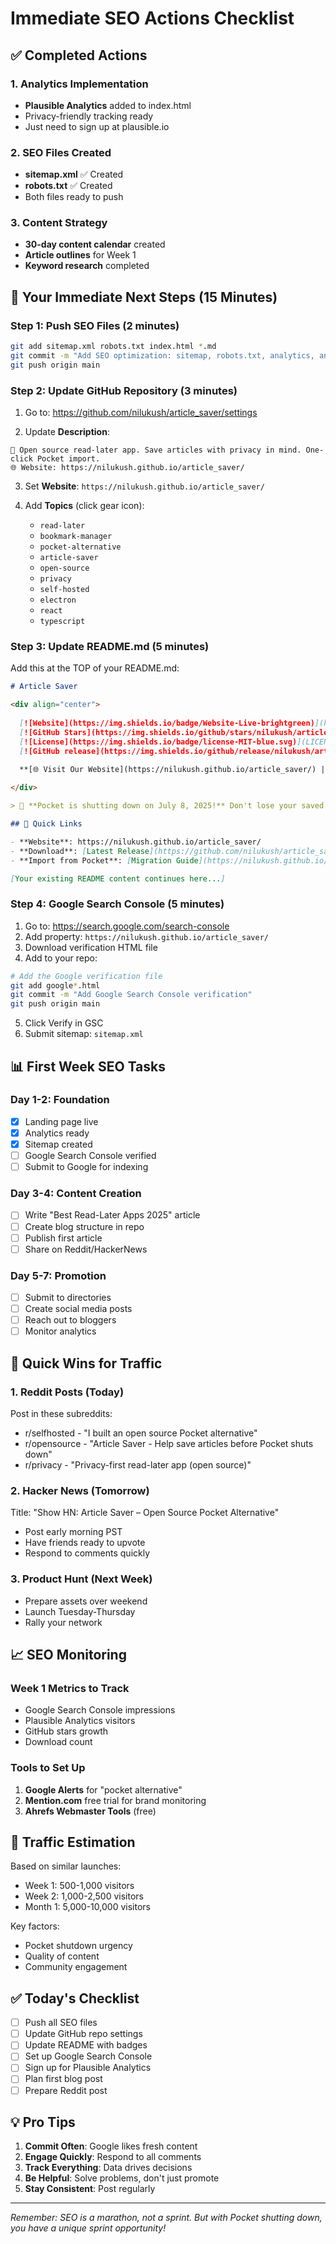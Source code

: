 # Immediate SEO Actions Checklist

## ✅ Completed Actions

### 1. Analytics Implementation
- **Plausible Analytics** added to index.html
- Privacy-friendly tracking ready
- Just need to sign up at plausible.io

### 2. SEO Files Created
- **sitemap.xml** ✅ Created
- **robots.txt** ✅ Created  
- Both files ready to push

### 3. Content Strategy
- **30-day content calendar** created
- **Article outlines** for Week 1
- **Keyword research** completed

## 🚀 Your Immediate Next Steps (15 Minutes)

### Step 1: Push SEO Files (2 minutes)
```bash
git add sitemap.xml robots.txt index.html *.md
git commit -m "Add SEO optimization: sitemap, robots.txt, analytics, and guides"
git push origin main
```

### Step 2: Update GitHub Repository (3 minutes)

1. Go to: https://github.com/nilukush/article_saver/settings

2. Update **Description**:
```
🚀 Open source read-later app. Save articles with privacy in mind. One-click Pocket import. 
🌐 Website: https://nilukush.github.io/article_saver/
```

3. Set **Website**: `https://nilukush.github.io/article_saver/`

4. Add **Topics** (click gear icon):
   - `read-later`
   - `bookmark-manager`
   - `pocket-alternative`
   - `article-saver`
   - `open-source`
   - `privacy`
   - `self-hosted`
   - `electron`
   - `react`
   - `typescript`

### Step 3: Update README.md (5 minutes)

Add this at the TOP of your README.md:

```markdown
# Article Saver

<div align="center">
  
  [![Website](https://img.shields.io/badge/Website-Live-brightgreen)](https://nilukush.github.io/article_saver/)
  [![GitHub Stars](https://img.shields.io/github/stars/nilukush/article_saver)](https://github.com/nilukush/article_saver/stargazers)
  [![License](https://img.shields.io/badge/license-MIT-blue.svg)](LICENSE)
  [![GitHub release](https://img.shields.io/github/release/nilukush/article_saver.svg)](https://github.com/nilukush/article_saver/releases/)
  
  **[🌐 Visit Our Website](https://nilukush.github.io/article_saver/) | [📥 Download](https://github.com/nilukush/article_saver/releases) | [📖 Documentation](https://github.com/nilukush/article_saver/wiki)**

</div>

> 🚨 **Pocket is shutting down on July 8, 2025!** Don't lose your saved articles. Article Saver offers one-click import to save your entire library.

## 🎯 Quick Links

- **Website**: https://nilukush.github.io/article_saver/
- **Download**: [Latest Release](https://github.com/nilukush/article_saver/releases)
- **Import from Pocket**: [Migration Guide](https://nilukush.github.io/article_saver/blog/migrate-from-pocket)

[Your existing README content continues here...]
```

### Step 4: Google Search Console (5 minutes)

1. Go to: https://search.google.com/search-console
2. Add property: `https://nilukush.github.io/article_saver/`
3. Download verification HTML file
4. Add to your repo:
```bash
# Add the Google verification file
git add google*.html
git commit -m "Add Google Search Console verification"
git push origin main
```
5. Click Verify in GSC
6. Submit sitemap: `sitemap.xml`

## 📊 First Week SEO Tasks

### Day 1-2: Foundation
- [x] Landing page live
- [x] Analytics ready
- [x] Sitemap created
- [ ] Google Search Console verified
- [ ] Submit to Google for indexing

### Day 3-4: Content Creation
- [ ] Write "Best Read-Later Apps 2025" article
- [ ] Create blog structure in repo
- [ ] Publish first article
- [ ] Share on Reddit/HackerNews

### Day 5-7: Promotion
- [ ] Submit to directories
- [ ] Create social media posts
- [ ] Reach out to bloggers
- [ ] Monitor analytics

## 🎯 Quick Wins for Traffic

### 1. Reddit Posts (Today)
Post in these subreddits:
- r/selfhosted - "I built an open source Pocket alternative"
- r/opensource - "Article Saver - Help save articles before Pocket shuts down"
- r/privacy - "Privacy-first read-later app (open source)"

### 2. Hacker News (Tomorrow)
Title: "Show HN: Article Saver – Open Source Pocket Alternative"
- Post early morning PST
- Have friends ready to upvote
- Respond to comments quickly

### 3. Product Hunt (Next Week)
- Prepare assets over weekend
- Launch Tuesday-Thursday
- Rally your network

## 📈 SEO Monitoring

### Week 1 Metrics to Track
- Google Search Console impressions
- Plausible Analytics visitors
- GitHub stars growth
- Download count

### Tools to Set Up
1. **Google Alerts** for "pocket alternative"
2. **Mention.com** free trial for brand monitoring
3. **Ahrefs Webmaster Tools** (free)

## 🚦 Traffic Estimation

Based on similar launches:
- Week 1: 500-1,000 visitors
- Week 2: 1,000-2,500 visitors
- Month 1: 5,000-10,000 visitors

Key factors:
- Pocket shutdown urgency
- Quality of content
- Community engagement

## ✅ Today's Checklist

- [ ] Push all SEO files
- [ ] Update GitHub repo settings
- [ ] Update README with badges
- [ ] Set up Google Search Console
- [ ] Sign up for Plausible Analytics
- [ ] Plan first blog post
- [ ] Prepare Reddit post

## 💡 Pro Tips

1. **Commit Often**: Google likes fresh content
2. **Engage Quickly**: Respond to all comments
3. **Track Everything**: Data drives decisions
4. **Be Helpful**: Solve problems, don't just promote
5. **Stay Consistent**: Post regularly

---

*Remember: SEO is a marathon, not a sprint. But with Pocket shutting down, you have a unique sprint opportunity!*
